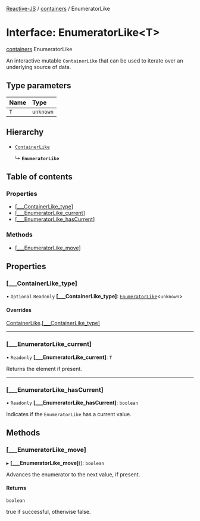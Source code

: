 [Reactive-JS](../README.md) / [containers](../modules/containers.md) / EnumeratorLike

# Interface: EnumeratorLike<T\>

[containers](../modules/containers.md).EnumeratorLike

An interactive mutable `ContainerLike` that can be used to iterate
over an underlying source of data.

## Type parameters

| Name | Type |
| :------ | :------ |
| `T` | `unknown` |

## Hierarchy

- [`ContainerLike`](containers.ContainerLike.md)

  ↳ **`EnumeratorLike`**

## Table of contents

### Properties

- [[\_\_\_ContainerLike\_type]](containers.EnumeratorLike.md#[___containerlike_type])
- [[\_\_\_EnumeratorLike\_current]](containers.EnumeratorLike.md#[___enumeratorlike_current])
- [[\_\_\_EnumeratorLike\_hasCurrent]](containers.EnumeratorLike.md#[___enumeratorlike_hascurrent])

### Methods

- [[\_\_\_EnumeratorLike\_move]](containers.EnumeratorLike.md#[___enumeratorlike_move])

## Properties

### [\_\_\_ContainerLike\_type]

• `Optional` `Readonly` **[\_\_\_ContainerLike\_type]**: [`EnumeratorLike`](containers.EnumeratorLike.md)<`unknown`\>

#### Overrides

[ContainerLike](containers.ContainerLike.md).[[___ContainerLike_type]](containers.ContainerLike.md#[___containerlike_type])

___

### [\_\_\_EnumeratorLike\_current]

• `Readonly` **[\_\_\_EnumeratorLike\_current]**: `T`

Returns the element if present.

___

### [\_\_\_EnumeratorLike\_hasCurrent]

• `Readonly` **[\_\_\_EnumeratorLike\_hasCurrent]**: `boolean`

Indicates if the `EnumeratorLike` has a current value.

## Methods

### [\_\_\_EnumeratorLike\_move]

▸ **[___EnumeratorLike_move]**(): `boolean`

Advances the enumerator to the next value, if present.

#### Returns

`boolean`

true if successful, otherwise false.
